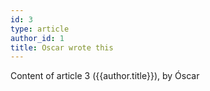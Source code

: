 ```yaml
---
id: 3
type: article
author_id: 1
title: Oscar wrote this
---
```


Content of article 3 ({{author.title}}), by Óscar